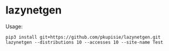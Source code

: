 # lazynetgen

Usage:
```
pip3 install git+https://github.com/pkupisie/lazynetgen.git
lazynetgen --distributions 10 --accesses 10 --site-name Test
```
